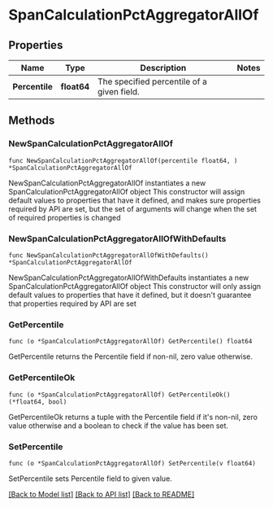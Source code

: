 # SpanCalculationPctAggregatorAllOf

## Properties

Name | Type | Description | Notes
------------ | ------------- | ------------- | -------------
**Percentile** | **float64** | The specified percentile of a given field. | 

## Methods

### NewSpanCalculationPctAggregatorAllOf

`func NewSpanCalculationPctAggregatorAllOf(percentile float64, ) *SpanCalculationPctAggregatorAllOf`

NewSpanCalculationPctAggregatorAllOf instantiates a new SpanCalculationPctAggregatorAllOf object
This constructor will assign default values to properties that have it defined,
and makes sure properties required by API are set, but the set of arguments
will change when the set of required properties is changed

### NewSpanCalculationPctAggregatorAllOfWithDefaults

`func NewSpanCalculationPctAggregatorAllOfWithDefaults() *SpanCalculationPctAggregatorAllOf`

NewSpanCalculationPctAggregatorAllOfWithDefaults instantiates a new SpanCalculationPctAggregatorAllOf object
This constructor will only assign default values to properties that have it defined,
but it doesn't guarantee that properties required by API are set

### GetPercentile

`func (o *SpanCalculationPctAggregatorAllOf) GetPercentile() float64`

GetPercentile returns the Percentile field if non-nil, zero value otherwise.

### GetPercentileOk

`func (o *SpanCalculationPctAggregatorAllOf) GetPercentileOk() (*float64, bool)`

GetPercentileOk returns a tuple with the Percentile field if it's non-nil, zero value otherwise
and a boolean to check if the value has been set.

### SetPercentile

`func (o *SpanCalculationPctAggregatorAllOf) SetPercentile(v float64)`

SetPercentile sets Percentile field to given value.



[[Back to Model list]](../README.md#documentation-for-models) [[Back to API list]](../README.md#documentation-for-api-endpoints) [[Back to README]](../README.md)



